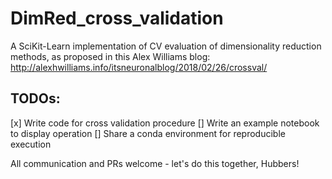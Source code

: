 # DimRed_cross_validation

A SciKit-Learn implementation of CV evaluation of dimensionality reduction methods, as proposed in this Alex Williams blog: http://alexhwilliams.info/itsneuronalblog/2018/02/26/crossval/

## TODOs:
[x] Write code for cross validation procedure
[] Write an example notebook to display operation
[] Share a conda environment for reproducible execution

All communication and PRs welcome - let's do this together, Hubbers!
